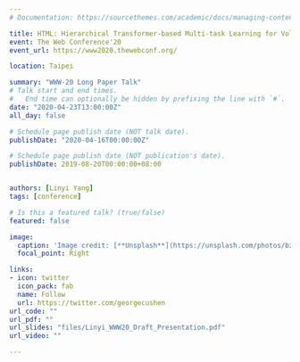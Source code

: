 ```yaml
---
# Documentation: https://sourcethemes.com/academic/docs/managing-content/

title: HTML: Hierarchical Transformer-based Multi-task Learning for Volatility Prediction
event: The Web Conference'20
event_url: https://www2020.thewebconf.org/

location: Taipei 

summary: "WWW-20 Long Paper Talk"
# Talk start and end times.
#   End time can optionally be hidden by prefixing the line with `#`.
date: "2020-04-23T13:00:00Z"
all_day: false

# Schedule page publish date (NOT talk date).
publishDate: "2020-04-16T00:00:00Z"

# Schedule page publish date (NOT publication's date).
publishDate: 2019-08-20T00:00:00+08:00


authors: [Linyi Yang]
tags: [conference]

# Is this a featured talk? (true/false)
featured: false

image:
  caption: 'Image credit: [**Unsplash**](https://unsplash.com/photos/bzdhc5b3Bxs)'
  focal_point: Right

links:
- icon: twitter
  icon_pack: fab
  name: Follow
  url: https://twitter.com/georgecushen
url_code: ""
url_pdf: ""
url_slides: "files/Linyi_WWW20_Draft_Presentation.pdf"
url_video: ""

---
```


